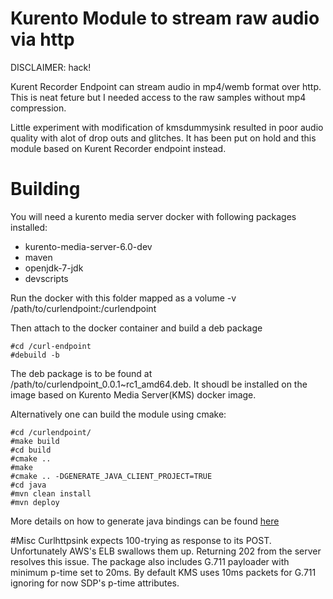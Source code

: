 # Kurento Module to stream raw audio via http

DISCLAIMER: hack!

Kurent Recorder Endpoint can stream audio in mp4/wemb format over
http. This is neat feture but I needed access to the raw samples
without mp4 compression.

Little experiment with modification of kmsdummysink resulted in poor
audio quality with alot of drop outs and glitches. It has been put
on hold and this module based on Kurent Recorder endpoint instead.

# Building

You will need a kurento media server docker with following packages
installed:
* kurento-media-server-6.0-dev
* maven
* openjdk-7-jdk
* devscripts

Run the docker with this folder mapped as a volume
-v /path/to/curlendpoint:/curlendpoint

Then attach to the docker container and build a deb package
```
#cd /curl-endpoint
#debuild -b
```
The deb package is to be found at /path/to/curlendpoint_0.0.1~rc1_amd64.deb.
It shoudl be installed on the image based on Kurento Media Server(KMS) docker image.

Alternatively one can build the module using cmake:
```
#cd /curlendpoint/
#make build
#cd build
#cmake ..
#make
#cmake .. -DGENERATE_JAVA_CLIENT_PROJECT=TRUE
#cd java
#mvn clean install
#mvn deploy
```
More details on how to generate java bindings can be found [here](http://doc-kurento.readthedocs.io/en/stable/mastering/develop_kurento_modules.html)

#Misc
Curlhttpsink expects 100-trying as response to its POST. Unfortunately AWS's ELB swallows them up. Returning 202 from the server resolves this issue. The package also includes G.711 payloader with minimum p-time set to 20ms. By default KMS uses 10ms packets for G.711 ignoring for now SDP's p-time attributes.

